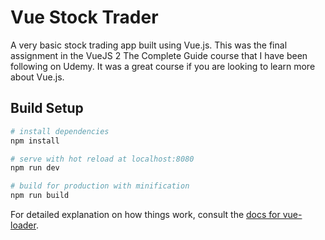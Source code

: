 # Vue Stock Trader

A very basic stock trading app built using Vue.js. This was the final assignment in the VueJS 2 The Complete Guide course that I have been following on Udemy. It was a great course if you are looking to learn more about Vue.js.

## Build Setup

``` bash
# install dependencies
npm install

# serve with hot reload at localhost:8080
npm run dev

# build for production with minification
npm run build
```

For detailed explanation on how things work, consult the [docs for vue-loader](http://vuejs.github.io/vue-loader).
